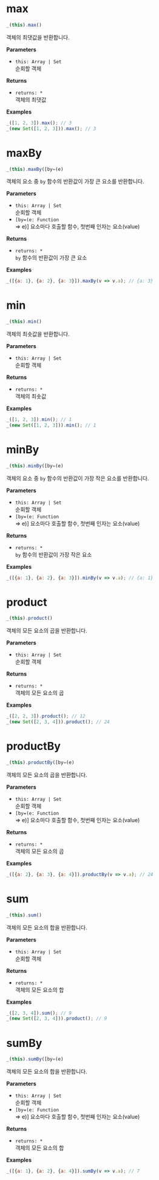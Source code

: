 
# max
```js
_(this).max()
```
객체의 최댓값을 반환합니다.

**Parameters**
- `this: Array | Set`  
  순회할 객체

**Returns**
- `returns: *`  
  객체의 최댓값

**Examples**
```js
_([1, 2, 3]).max(); // 3
_(new Set([1, 2, 3])).max(); // 3
```

# maxBy
```js
_(this).maxBy([by=(e)
```
객체의 요소 중 `by` 함수의 반환값이 가장 큰 요소를 반환합니다.

**Parameters**
- `this: Array | Set`  
  순회할 객체
- `[by=(e: Function`  
  => e)] 요소마다 호출할 함수, 첫번째 인자는 요소(value)

**Returns**
- `returns: *`  
  `by` 함수의 반환값이 가장 큰 요소

**Examples**
```js
_([{a: 1}, {a: 2}, {a: 3}]).maxBy(v => v.a); // {a: 3}
```

# min
```js
_(this).min()
```
객체의 최솟값을 반환합니다.

**Parameters**
- `this: Array | Set`  
  순회할 객체

**Returns**
- `returns: *`  
  객체의 최솟값

**Examples**
```js
_([1, 2, 3]).min(); // 1
_(new Set([1, 2, 3])).min(); // 1
```

# minBy
```js
_(this).minBy([by=(e)
```
객체의 요소 중 `by` 함수의 반환값이 가장 작은 요소를 반환합니다.

**Parameters**
- `this: Array | Set`  
  순회할 객체
- `[by=(e: Function`  
  => e)] 요소마다 호출할 함수, 첫번째 인자는 요소(value)

**Returns**
- `returns: *`  
  `by` 함수의 반환값이 가장 작은 요소

**Examples**
```js
_([{a: 1}, {a: 2}, {a: 3}]).minBy(v => v.a); // {a: 1}
```

# product
```js
_(this).product()
```
객체의 모든 요소의 곱을 반환합니다.

**Parameters**
- `this: Array | Set`  
  순회할 객체

**Returns**
- `returns: *`  
  객체의 모든 요소의 곱

**Examples**
```js
_([2, 2, 3]).product(); // 12
_(new Set([2, 3, 4])).product(); // 24
```

# productBy
```js
_(this).productBy([by=(e)
```
객체의 모든 요소의 곱을 반환합니다.

**Parameters**
- `this: Array | Set`  
  순회할 객체
- `[by=(e: Function`  
  => e)] 요소마다 호출할 함수, 첫번째 인자는 요소(value)

**Returns**
- `returns: *`  
  객체의 모든 요소의 곱

**Examples**
```js
_([{a: 2}, {a: 3}, {a: 4}]).productBy(v => v.a); // 24
```

# sum
```js
_(this).sum()
```
객체의 모든 요소의 합을 반환합니다.

**Parameters**
- `this: Array | Set`  
  순회할 객체

**Returns**
- `returns: *`  
  객체의 모든 요소의 합

**Examples**
```js
_([2, 3, 4]).sum(); // 9
_(new Set([2, 3, 4])).product(); // 9
```

# sumBy
```js
_(this).sumBy([by=(e)
```
객체의 모든 요소의 합을 반환합니다.

**Parameters**
- `this: Array | Set`  
  순회할 객체
- `[by=(e: Function`  
  => e)] 요소마다 호출할 함수, 첫번째 인자는 요소(value)

**Returns**
- `returns: *`  
  객체의 모든 요소의 합

**Examples**
```js
_([{a: 1}, {a: 2}, {a: 4}]).sumBy(v => v.a); // 7
```
